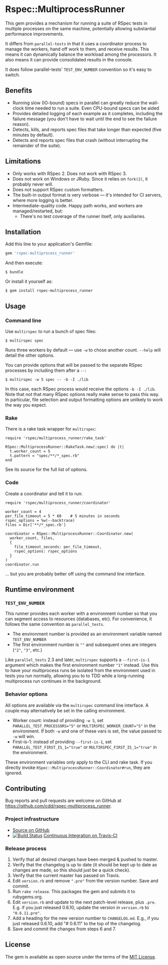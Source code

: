 # Rspec::MultiprocessRunner

This gem provides a mechanism for running a suite of RSpec tests in multiple
processes on the same machine, potentially allowing substantial performance
improvements.

It differs from `parallel-tests` in that it uses a coordinator process to manage
the workers, hand off work to them, and receive results. This means it can
dynamically balance the workload among the processors. It also means it can
provide consolidated results in the console.

It does follow parallel-tests' `TEST_ENV_NUMBER` convention so it's easy to
switch.

## Benefits

* Running slow (IO-bound) specs in parallel can greatly reduce the wall-clock
  time needed to run a suite. Even CPU-bound specs can be aided
* Provides detailed logging of each example as it completes, including the
  failure message (you don't have to wait until the end to see the failure
  reason).
* Detects, kills, and reports spec files that take longer than expected (five
  minutes by default).
* Detects and reports spec files that crash (without interrupting the
  remainder of the suite).

## Limitations

* Only works with RSpec 2. Does not work with RSpec 3.
* Does not work on Windows or JRuby. Since it relies on `fork(2)`, it probably
  never will.
* Does not support RSpec custom formatters.
* The built-in output format is very verbose — it's intended for CI servers,
  where more logging is better.
* Intermediate-quality code. Happy path works, and workers are
  managed/restarted, but:
  * There's no test coverage of the runner itself, only auxiliaries.

## Installation

Add this line to your application's Gemfile:

```ruby
gem 'rspec-multiprocess_runner'
```

And then execute:

    $ bundle

Or install it yourself as:

    $ gem install rspec-multiprocess_runner

## Usage

### Command line

Use `multirspec` to run a bunch of spec files:

    $ multirspec spec

Runs three workers by default — use `-w` to chose another count. `--help` will
detail the other options.

You can provide options that will be passed to the separate RSpec processes by
including them after a `--`:

    $ multirspec -w 5 spec -- -b -I ./lib

In this case, each RSpec process would receive the options `-b -I ./lib`. Note
that not that many RSpec options really make sense to pass this way. In
particular, file selection and output formatting options are unlikely to work
the way you expect.

### Rake

There is a rake task wrapper for `multirspec`:

    require 'rspec/multiprocess_runner/rake_task'

    RSpec::MultiprocessRunner::RakeTask.new(:spec) do |t|
      t.worker_count = 5
      t.pattern = "spec/**/*_spec.rb"
    end

See its source for the full list of options.

### Code

Create a coordinator and tell it to run:

    require 'rspec/multiprocess_runner/coordinator'

    worker_count = 4
    per_file_timeout = 5 * 60    # 5 minutes in seconds
    rspec_options = %w(--backtrace)
    files = Dir['**/*_spec.rb']

    coordinator = RSpec::MultiprocessRunner::Coordinator.new(
      worker_count, files,
      {
        file_timeout_seconds: per_file_timeout,
        rspec_options: rspec_options
      }
    )
    coordinator.run

… but you are probably better off using the command line interface.

## Runtime environment

### `TEST_ENV_NUMBER`

This runner provides each worker with a environment number so that you can
segment access to resources (databases, etc). For convenience, it follows the
same convention as `parallel_tests`.

* The environment number is provided as an environment variable named `TEST_ENV_NUMBER`
* The first environment number is `""` and subsequent ones are integers (`"2"`, `"3"`, etc.)

Like `parallel_tests` 2.3 and later, `multirspec` supports a `--first-is-1`
argument which makes the first environment number `"1"` instead. Use this to
have your multiprocess runs be isolated from the environment used in tests you
run normally, allowing you to to TDD while a long-running multiprocess run
continues in the background.

### Behavior options

All options are available via the `multirspec` command line interface. A couple
may alternatively be set in the calling environment.

* Worker count: instead of providing `-w 5`, set `PARALLEL_TEST_PROCESSORS="5"` or
  `MULTIRSPEC_WORKER_COUNT="5"` in the environment. If both `-w` and one of these
  vars is set, the value passed to `-w` will win.
* First-is-1: instead of providing `--first-is-1`, set
  `PARALLEL_TEST_FIRST_IS_1="true"` or `MULTIRSPEC_FIRST_IS_1="true"` in the
  environment.

These environment variables only apply to the CLI and rake task. If you
directly invoke `RSpec::MultiprocessRunner::Coordinator#run`, they are ignored.

## Contributing

Bug reports and pull requests are welcome on GitHub at https://github.com/cdd/rspec-multiprocess_runner.

### Project infrastructure

* [Source on GitHub](https://github.com/cdd/rspec-multiprocess_runner)
* [![Build Status](https://travis-ci.org/cdd/rspec-multiprocess_runner.svg?branch=master)](https://travis-ci.org/cdd/rspec-multiprocess_runner)
  [Continuous Integration on Travis-CI](https://travis-ci.org/cdd/rspec-multiprocess_runner)

### Release process

1. Verify that all desired changes have been merged & pushed to master.
2. Verify that the changelog is up to date (it should be kept up to date as
   changes are made, so this should just be a quick check).
3. Verify that the current master has passed on Travis.
4. Edit `version.rb` and remove `".pre"` from the version number. Save and commit.
5. Run `rake release`. This packages the gem and submits it to rubygems.org.
6. Edit `version.rb` and update to the next patch-level release, plus `.pre`.
   E.g. if you just released 0.6.10, update the version in `version.rb` to
   `"0.6.11.pre"`.
7. Add a heading for the new version number to `CHANGELOG.md`. E.g., if you
   just released 0.6.10, add "# 0.6.11" to the top of the changelog.
8. Save and commit the changes from steps 6 and 7.

## License

The gem is available as open source under the terms of the [MIT License](http://opensource.org/licenses/MIT).
